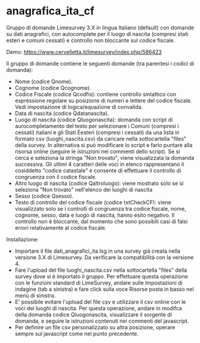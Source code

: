 # anagrafica_ita_cf
Gruppo di domande Limesurvey 3.X in lingua Italiano (default) con domande su dati anagrafici, con autocomplete per il luogo di nascita (compresi stati esteri e comuni cessati) e controllo non bloccante sul codice fiscale.

Demo: https://www.cervelletta.it/limesurvey/index.php/586423 

Il gruppo di domande contiene le seguenti domande (tra parentesi i codici di domanda):
- Nome (codice Qnome).
- Cognome (codice Qcognome).
- Codice Fiscale (codice Qcodfis): contiene controllo sintattico con espressione regolare su posizione di numeri e lettere del codice fiscale. Vedi impostazione di logica/equazione di convalida.
- Data di nascita (codice Qdatanascita).
- Luogo di nascita (codice Qluogonascita): domanda con script di aurocompletamento del testo per selezionare i Comuni (compresi i cessati) italiani e gli Stati Eesteri (compresi i cessati) da una lista in formato csv (luoghi_nascita.csv) da caricare nella sottocartella "files" della survey. In alternativa si può modificare lo script e farlo puntare alla risorsa online (seguire le istruzioni nei commenti dello script). Se si cerca e seleziona la stringa "Non trovato", viene visualizzata la domanda successiva. Gli ultimi 4 caratteri delle voci in elenco rappresentano il cosiddetto "codice catastale" e consente di effettuare il controllo di congruenza con il codice fiscale.
- Altro luogo di nascita (codice Qaltroluogo): viene mostrato solo se si seleziona "Non trovato" nell'elenco dei luoghi di nascita
- Sesso (codice Qsesso).
- Testo di controllo del codice fiscale (codice txtCheckCF): viene visualizzato solo se i controlli di congruenza tra codice fiscale, nome, cognome, sesso, data e luogo di nascita, hanno esito negativo. Il controllo non è bloccante, dal momento che sono possibili casi di falsi errori relativamente al codice fiscale.

Installazione:
- Importare il file dati_anagrafici_ita.lsg in una survey già creata nella versione 3.X di Limesurvey. Da verificare la compatibilità con la versione 4.
- Fare l'upload del file luoghi_nascita.csv nella sottocartella "files" della survey dove si è importato il gruppo. Per effettuare questa operazione con le funzioni standard di LimeSurvey, andare sulle Impostazioni di indagine (tab a sinistra) e fare click sulla voce Risorse posta in basso nel menù di sinistra.
- E' possibile evitare l'upload del file csv e utilizzare il csv online con le voci dei luoghi di nascita. Per questa operazione, andare in modifca della domanda codice Qluogonascita, visualizzare il sorgente di domanda, e seguire le istruzioni contenuti nei commenti del javascript.
- Per definire un file csv personalizzato su altra posizione, operare sempre sul javascript come nel punto precedente.


 
 
 

